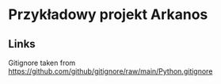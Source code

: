 Przykładowy projekt Arkanos
===========================

Links
-----

Gitignore taken from
https://github.com/github/gitignore/raw/main/Python.gitignore

